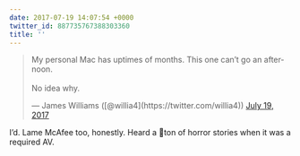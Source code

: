 ```yaml
---
date: 2017-07-19 14:07:54 +0000
twitter_id: 887735767388303360
title: ''
---
```


<blockquote class="twitter-tweet"><p lang="en" dir="ltr">My personal Mac has uptimes of months. This one can’t go an afternoon. <br><br> No idea why.</p>&mdash; James Williams ([@willia4](https://twitter.com/willia4)) <a href="https://twitter.com/willia4/status/887734011669491718?ref_src=twsrc%5Etfw">July 19, 2017</a></blockquote>
<script async src="https://platform.twitter.com/widgets.js" charset="utf-8"></script>

I’d. Lame McAfee too, honestly. Heard a 💩ton of horror stories when it was a required AV.
